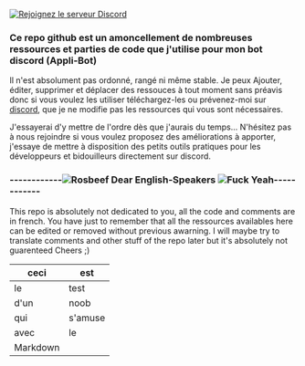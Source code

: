 [![Rejoignez le serveur Discord](https://discord.com/api/guilds/776870867539198012/widget.png)](https://discord.gg/d3wwj5s9T7)

### Ce repo github est un amoncellement de nombreuses ressources et parties de code que j'utilise pour mon bot discord (**Appli-Bot**)

Il n'est absolument pas ordonné, rangé ni même stable. Je peux Ajouter, éditer, supprimer et déplacer des ressouces à tout moment sans préavis donc si vous voulez les utiliser téléchargez-les ou prévenez-moi sur [discord](https://discord.gg/d3wwj5s9T7), que je ne modifie pas les ressources qui vous sont nécessaires.

J'essayerai d'y mettre de l'ordre dès que j'aurais du temps...
N'hésitez pas à nous rejoindre si vous voulez proposez des améliorations à apporter, j'essaye de mettre à disposition des petits outils pratiques pour les développeurs et bidouilleurs directement sur discord.


### ------------![Rosbeef](https://cdn-icons-png.flaticon.com/24/197/197374.png)  Dear English-Speakers  ![Fuck Yeah](https://cdn-icons-png.flaticon.com/24/323/323310.png)------------

This repo is absolutely not dedicated to you, all the code and comments are in french. You have just to remember that all the ressources availables here can be edited or removed without previous awarning.
I will maybe try to translate comments and other stuff of the repo later but it's absolutely not guarenteed
Cheers ;)

|ceci     |est     |
|---------|--------|
|le       |test    |
|d'un     |noob    |
|qui      |s'amuse |
|avec     |le      |
|Markdown          |
